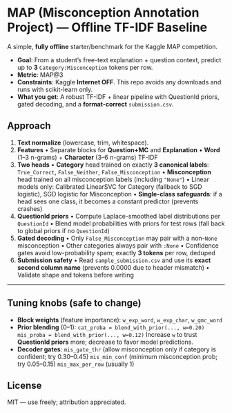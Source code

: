 # MAP (Misconception Annotation Project) — Offline TF-IDF Baseline

A simple, **fully offline** starter/benchmark for the Kaggle MAP competition.

* **Goal**: From a student’s free-text explanation + question context, predict up to **3** `Category:Misconception` tokens per row.
* **Metric**: MAP\@3
* **Constraints**: Kaggle **Internet OFF**. This repo avoids any downloads and runs with scikit-learn only.
* **What you get**: A robust TF-IDF + linear pipeline with QuestionId priors, gated decoding, and a **format-correct** `submission.csv`.


## Approach

1. **Text normalize** (lowercase, trim, whitespace).
2. **Features**
   • Separate blocks for **Question+MC** and **Explanation**
   • **Word** (1–3 n-grams) + **Character** (3–6 n-grams) TF-IDF
3. **Two heads**
   • **Category** head trained on exactly **3 canonical labels**: `True_Correct`, `False_Neither`, `False_Misconception`
   • **Misconception** head trained on all misconception labels (including `"None"`)
   • Linear models only: Calibrated LinearSVC for Category (fallback to SGD logistic), SGD logistic for Misconception
   • **Single-class safeguards**: if a head sees one class, it becomes a constant predictor (prevents crashes)
4. **QuestionId priors**
   • Compute Laplace-smoothed label distributions per `QuestionId`
   • Blend model probabilities with priors for test rows (fall back to global priors if no `QuestionId`)
5. **Gated decoding**
   • Only `False_Misconception` may pair with a non-`None` misconception
   • Other categories always pair with `:None`
   • Confidence gates avoid low-probability spam; exactly **3 tokens** per row, deduped
6. **Submission safety**
   • Read `sample_submission.csv` and use its **exact second column name** (prevents 0.0000 due to header mismatch)
   • Validate shape and tokens before writing

---
## Tuning knobs (safe to change)

* **Block weights** (feature importance):
  `w_exp_word`, `w_exp_char`, `w_qmc_word`
* **Prior blending** (0–1):
  `cat_proba = blend_with_prior(..., w=0.20)`
  `mis_proba = blend_with_prior(..., w=0.12)`
  Increase `w` to trust **QuestionId priors** more; decrease to favor model predictions.
* **Decoder gates**:
  `mis_gate_thr` (allow misconception only if category is confident; try 0.30–0.45)
  `mis_min_conf` (minimum misconception prob; try 0.05–0.15)
  `mis_max_per_row` (usually 1)

## License

MIT — use freely; attribution appreciated.
